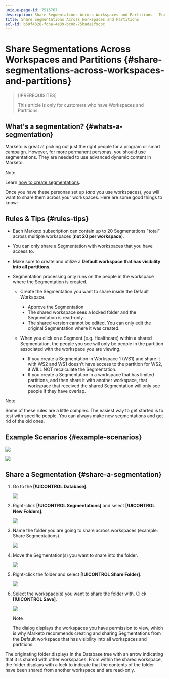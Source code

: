 ```yaml
---
unique-page-id: 7515767
description: Share Segmentations Across Workspaces and Partitions - Marketo Docs - Product Documentation
title: Share Segmentations Across Workspaces and Partitions
exl-id: b50f4328-fdba-4e39-bc0d-75bade1f9cbc
---
```

# Share Segmentations Across Workspaces and Partitions {#share-segmentations-across-workspaces-and-partitions}

>[!PREREQUISITES]
>
>This article is only for customers who have Workspaces and Partitions.

## What's a segmentation? {#whats-a-segmentation}

Marketo is great at picking out just the right people for a program or smart campaign. However, for more permanent personas, you should use segmentations. They are needed to use advanced dynamic content in Marketo.

>[!NOTE]
>
>Learn [how to create segmentations](/help/marketo/product-docs/personalization/segmentation-and-snippets/segmentation/create-a-segmentation.md).

Once you have these personas set up (_and_ you use workspaces), you will want to share them across your workspaces. Here are some good things to know:  

## Rules & Tips {#rules-tips}

* Each Marketo subscription can contain up to 20 Segmentations "total" across multiple workspaces (**not 20 per workspace**).
* You can only share a Segmentation with workspaces that you have access to.
* Make sure to create and utilize a **Default workspace that has visibility into all partitions**.

* Segmentation processing only runs on the people in the workspace where the Segmentation is created.

  * Create the Segmentation you want to share inside the Default Workspace.
    * Approve the Segmentation
    * The shared workspace sees a locked folder and the Segmentation is read-only.
    * The shared version cannot be edited. You can only edit the original Segmentation where it was created.

  * When you click on a Segment (e.g. Healthcare) within a shared Segmentation, the people you see will only be people in the partition associated with the workspace you are viewing.
    * If you create a Segmentation in Workspace 1 (WS1) and share it with WS2 and WS1 doesn’t have access to the partition for WS2, it WILL NOT recalculate the Segmentation.
    * If you create a Segmentation in a workspace that has limited partitions, and then share it with another workspace, that workspace that received the shared Segmentation will only see people if they have overlap.

>[!NOTE]
>
>Some of these rules are a little complex. The easiest way to get started is to test with specific people. You can always make new segmentations and get rid of the old ones.

## Example Scenarios {#example-scenarios}

![](assets/image2015-5-27-16-3a26-3a25.png)

![](assets/image2015-5-27-16-3a26-3a48.png)

## Share a Segmentation {#share-a-segmentation}

1. Go to the **[!UICONTROL Database]**.

   ![](assets/image2017-3-29-8-3a15-3a40.png)

1. Right-click **[!UICONTROL Segmentations]** and select **[!UICONTROL New Folders]**.

   ![](assets/image2017-3-29-8-3a40-3a31.png)

1. Name the folder you are going to share across workspaces (example: Share Segmentations).

   ![](assets/image2017-3-29-8-3a40-3a45.png)

1. Move the Segmentation(s) you want to share into the folder.

   ![](assets/image2017-3-29-8-3a41-3a3.png)

1. Right-click the folder and select **[!UICONTROL Share Folder]**.

   ![](assets/image2017-3-29-8-3a41-3a19.png)

1. Select the workspace(s) you want to share the folder with. Click **[!UICONTROL Save]**.

   ![](assets/image2015-5-27-11-3a6-3a40.png)

   >[!NOTE]
   >
   >The dialog displays the workspaces you have permission to view, which is why Marketo recommends creating and sharing Segmentations from the Default workspace that has visibility into all workspaces and partitions.

The originating folder displays in the Database tree with an arrow indicating that it is shared with other workspaces. From within the shared workspace, the folder displays with a lock to indicate that the contents of the folder have been shared from another workspace and are read-only.
